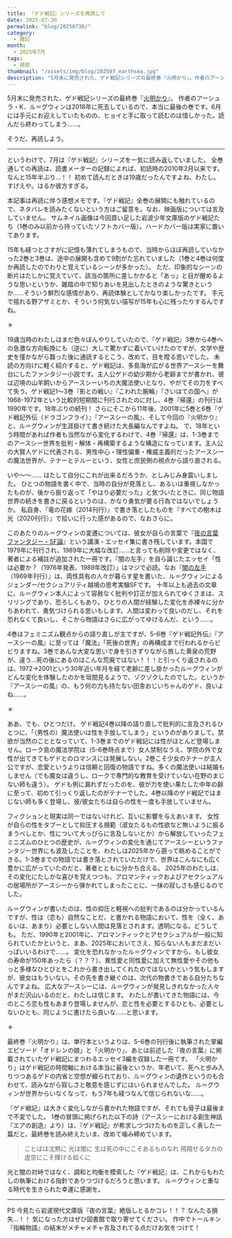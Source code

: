 ```yaml
---
title: 『ゲド戦記』シリーズを再読して
date: 2025-07-30
permalink: "blog/20250730/"
category:
  - 雑記
month:
  - 2025年7月
tags:
  - 感想
thumbnail: "/assets/img/blog/202507_earthsea.jpg"
description: "5月末に発売された、ゲド戦記シリーズの最終巻『火明かり』。作者のアーシュラ・K．ル＝グウィンは2018年に死去しているので、本当に最後の巻です。6月には手元にお迎えしていたものの、ヒョイと手に取って読むのは惜しかった。読んだら終わってしまう……。そうだ、再読しよう。"
---
```


5月末に発売された、ゲド戦記シリーズの最終巻『[火明かり](https://www.iwanami.co.jp/book/b659668.html)』。
作者のアーシュラ・K．ル＝グウィンは2018年に死去しているので、本当に最後の巻です。6月には手元にお迎えしていたものの、ヒョイと手に取って読むのは惜しかった。読んだら終わってしまう……。

そうだ、再読しよう。

<hr>

というわけで、7月は『ゲド戦記』シリーズを一気に読み返していました。
全巻通しての再読は、読書メーターの記録によれば、初読時の2010年2月以来です。なんと15年半ぶり…！！ 初めて読んだときは19歳だったんですよね、わたし。すげえや。はるか彼方すぎる。

本記事は再読に伴う感想メモです。『ゲド戦記』全巻の展開にも触れているので、ネタバレを読みたくないという方はご留意を。なお、映画版については言及していません。
サムネイル画像は今回買い足した岩波少年文庫版のゲド戦記たち（1巻のみ以前から持っていたソフトカバー版）。ハードカバー版は実家に置いてあります。

15年も経つとさすがに記憶も薄れてしまうもので、当時からほぼ再読していなかった2巻と3巻は、途中の展開も含めて9割がた忘れていました（1巻と4巻は何度か再読したのでわりと覚えているシーンが多かった）。
ただ、印象的なシーンの断片はたしかに覚えていて、該当の箇所に差しかかると「あっ」と目が醒めるような思いというか、雑踏の中で知りあいを見出したときのような驚きというか……そういう鮮烈な感情があり、再読体験としてかなり楽しかったです。
手元で揺れる野アザミとか、そういう何気ない描写が15年も心に残ったりするんですね。

＊

19歳当時のわたしはまだ色々ぼんやりしていたので、『ゲド戦記』3巻から4巻への急激な方向転換にも（逆に）大して驚かずに着いていけたのですが、文学や歴史を僅かながら齧った後に通読するとこう、改めて、目を瞠る思いでした。
未読の方向けに軽く紹介すると、ゲド戦記は、多島海が広がる世界アースシーを舞台にしたファンタジー小説です。主人公ゲドの幼少期から老齢までが書かれ、彼は辺境の山羊飼いからアースシーいちの大魔法使いとなり、やがてその力をすべて失う。ゲド戦記1〜3巻『影との戦い』『こわれた腕輪』『さいはての国へ』が1968-1972年という比較的短期間に刊行されたのに対し、4巻『帰還』の刊行は1990年です。18年ぶりの続刊！
さらにそこから11年後、2001年に5巻と6巻『ゲド戦記外伝（ドラゴンフライ）』『アースシーの風』、そして今回の『火明かり』と、ル＝グウィンが生涯掛けて書き続けた大長編なんですよね。
で、18年という時間があれば作者も当然ながら変化するわけで、4巻『帰還』は、1-3巻までのアースシー世界を批判・解体・再構築するような構造になっています。主人公の大賢人ゲドに代表される、男性中心・理性偏重・権威主義的だったアースシーの魔法世界が、テナーとテルーという、女性と庶民側の視点から語り直される。

いや〜〜……
はたして自分にこれが出来るだろうか、としみじみ身震いしました。
ひとつの物語を書く中で、当時の自分が見落とし、あるいは重視しなかったものが、後から振り返って「やはり必要だった」と気づいたときに、同じ物語世界の続きを書きに戻るというのは、かなり勇気が要る行為ではないでしょうか。
私自身、『竜の花嫁（2014刊行）』で書き落としたものを『すべての樹木は光（2020刊行）』で拾いに行った感があるので、なおさらに。

このあたりのル＝グウィンの変遷については、彼女が自らの言葉で『[夜の言葉 ファンタジー・SF論](https://www.iwanami.co.jp/book/b256075.html)』という講演・エッセイ集に書き残しています。本国で1979年に刊行され、1989年に大幅な改訂……と言っても削除や変更ではなく、著者による補註が追加された一冊です。『闇の左手』を自ら論じたエッセイ「性は必要か？（1976年発表、1989年改訂）」はマジで必読。なお『[闇の左手](https://www.hayakawa-online.co.jp/shop/g/g0000010252/)（1969年刊行）』は、両性具有の人々が暮らす星を書いた、ル＝グウィンによるジェンダー/セクシュアリティ越境の思考実験SFです。
十年以上も過去の文章に、ル＝グウィン本人によって容赦なく批判や訂正が加えられてゆくさまは、スリリングであり、恐ろしくもあり。ひとりの人間が経験した変化を赤裸々に分かちあわれて、勇気づけられる思いもします。人間は変わって良いのだし、それを恐れなくて良いし、そこから物語はさらに広がってゆけるんだ、という……。

4巻はフェミニズム観点からの語り直しが主ですが、5-6巻『ゲド戦記外伝』『アースシーの風』に至っては「魔法」「死後の世界」の再構成まで行われるからビビりますね。3巻であんな大変な思いで身を引きずりながら旅した黄泉の荒野が、違う…死の後にあるのはこんな荒廃ではない！！！と引っくり返されるのは、1972→2001という30年近い年月を経て老齢に差し掛かったル＝グウィンがどんな変化を体験したのかを垣間見るようで、ゾクゾクしたのでした。というか『アースシーの風』の、もう何の力も持たない田舎おじいちゃんのゲド、良いよね……。

＊

ああ、でも、ひとつだけ。
ゲド戦記4巻以降の語り直しで批判的に言及されるひとつに、「（男性の）魔法使いは性を手放してしまう」というのがありまして。禁欲が当然のこととなっていて、1-3巻までのゲド戦記には性がほとんど登場しません。ローク島の魔法学院は（5-6巻時点まで）女人禁制なうえ、学院の外で女性が出てきてもゲドとのロマンスには発展しない。2巻こそ少女のテナーが主人公ですが、恋愛というよりは信頼と回復の物語ですね。多くの魔法使いは結婚もしません（でも魔女は違うし、ロークで専門的な教育を受けていない在野のまじない師も違う）。
ゲドも例に漏れずだったのを、彼が力を使い果たした中年の齢に至って、初めて引っくり返したのがテナーでした。4巻以降のゲド戦記ではまじない師も多く登場し、彼/彼女たちは自らの性を一度も手放していません。

フィクションと現実は同一ではないけれど、互いに影響を与えあいます。
女性が自らの性をタブーとして抑圧する規範（淑女たるもの性欲など無いように振るまうべしとか、性について大っぴらに言及しないとか）から解放していったフェミニズムのひとつの歴史が、ル＝グウィンの変化を通じてアースシーというファンタジー世界にも波及したことを、わたしは2025年から遡って眺めることができる。1-3巻までの物語では書き落とされていただけで、世界はこんなにも広く豊かに広がっていたのだと、著者とともに分かち合える。
2025年のわたしは、その変化にたしかな喜びを覚えつつも、アロマンティックおよびアセクシュアルの居場所がアースシーから弾かれてしまったことに、一抹の寂しさも感じるのでした。

ル＝グウィンが書いたのは、性の抑圧と軽視への批判であるのは分かっているんですが、性は（恋も）自然なことだ、と書かれる物語において、性を（全く、あるいは、あまり）必要としない人間は見落とされます。透明になる。どうしても。
ただ、1990年と2001年に、アロマンティックとアセクシュアルが一般に知られていたかというと、まあ、2025年においてさえ、知らない人もまだまだいっぱいいるわけで……。
変化を恐れなかったル＝グウィンですから、もし彼女の寿命が150年あったら（？？？）、異性愛と同性愛に加えて無性愛やその他もっと多様なひとびとをこれから書き出してくれたのではないかという気もしますが、彼女はもういない。その先を書き継ぐのは、次代の物書きである自分たちなんですよね。
広大なアースシーには、ル＝グウィンが発見しきれなかった人々がまだ沢山いるのだと、わたしは信じます。
わたしが書いてきた物語には、今のところ恋も性もあまり登場しませんが、恋と性を必要とするひとも、必要としないひとも、同じように書けたら良いな……と思います。

＊

最終巻『火明かり』は、単行本というよりは、5-6巻の刊行後に執筆された掌編エピソード「オドレンの娘」と「火明かり」、あとは前述した『夜の言葉』に掲載されていたゲド戦記にまつわるエッセイ3編を収録した一冊です。
「火明かり」はゲド戦記の時間軸における本当に最後というか、年老いて、死へと歩み入りつつあるゲドの内省と空想が綴られており、ル＝グウィンの遺作というのも合わせて、読みながら寂しさと敬意を感じずにはいられませんでした。
ル＝グウィンが世界からいなくなって、もう7年も経つなんて信じられないな……。

『ゲド戦記』は大きく変化しながら書かれた物語ですが、それでも骨子は最後まで不変でした。
1巻の冒頭に掲げられた以下の詩（アースシーにおける創生神話『エアの創造』より）は、『ゲド戦記』が希求しつづけたものを正しく表した一篇だと、最終巻を読み終えたいま、改めて噛み締めています。

>ことばは沈黙に
>光は闇に
>生は死の中にこそあるものなれ
>飛翔せるタカの
>虚空にこそ輝ける如くに

光と闇の対峙ではなく、調和と均衡を模索した『ゲド戦記』は、これからもわたしの執筆における指針でありつづけるだろうと思います。
ル＝グウィンと重なる時代を生きられた幸運に感謝を。

<hr>

PS
今見たら岩波現代文庫版『夜の言葉』絶版しとるかコレ！！？ なんたる損失…！！ 気になった方はぜひ図書館で取り寄せてください。
作中でトールキン『指輪物語』の結末がメチャメチャ言及されてる点だけお気をつけて！